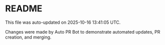# README

This file was auto-updated on 2025-10-16 13:41:05 UTC.

Changes were made by Auto PR Bot to demonstrate automated updates, PR creation, and merging.
